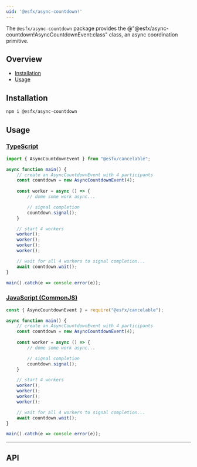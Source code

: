 ```yaml
---
uid: '@esfx/async-countdown!'
---
```


The `@esfx/async-countdown` package provides the @"@esfx/async-countdown!AsyncCountdownEvent:class" class, an async coordination primitive.

## Overview

* [Installation](#installation)
* [Usage](#usage)

## Installation

```sh
npm i @esfx/async-countdown
```

## Usage

### [TypeScript](#tab/ts)
```ts
import { AsyncCountdownEvent } from "@esfx/cancelable";

async function main() {
    // create an AsyncCountdownEvent with 4 participants
    const countdown = new AsyncCountdownEvent(4);
    
    const worker = async () => {
        // dome some work async...

        // signal completion
        countdown.signal();
    }

    // start 4 workers
    worker();
    worker();
    worker();
    worker();

    // wait for all 4 workers to signal completion...
    await countdown.wait();
}

main().catch(e => console.error(e));
```

### [JavaScript (CommonJS)](#tab/js)
```js
const { AsyncCountdownEvent } = require("@esfx/cancelable");

async function main() {
    // create an AsyncCountdownEvent with 4 participants
    const countdown = new AsyncCountdownEvent(4);
    
    const worker = async () => {
        // dome some work async...

        // signal completion
        countdown.signal();
    }

    // start 4 workers
    worker();
    worker();
    worker();
    worker();

    // wait for all 4 workers to signal completion...
    await countdown.wait();
}

main().catch(e => console.error(e));
```

***

## API